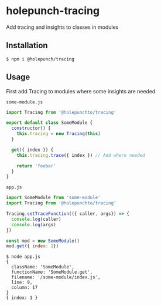 # holepunch-tracing

Add tracing and insights to classes in modules

## Installation

```
$ npm i @holepunch/tracing
```

## Usage

First add Tracing to modules where some insights are needed

`some-module.js`
``` js
import Tracing from '@holepunchto/tracing'

export default class SomeModule {
  constructor() {
    this.tracing = new Tracing(this)
  }

  get({ index }) {
    this.tracing.trace({ index }) // Add where needed

    return 'foobar'
  }
}
```

`app.js`
``` js
import SomeModule from 'some-module'
import Tracing from '@holepunchto/tracing'

Tracing.setTraceFunction(({ caller, args}) => {
  console.log(caller)
  console.log(args)
})

const mod = new SomeModule()
mod.get({ index: 1})
```

```
$ node app.js
{
  className: 'SomeModule',
  functionName: 'SomeModule.get',
  filename: '/some-module/index.js',
  line: 9,
  column: 17
}
{ index: 1 }
```
